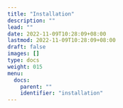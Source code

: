 ```yaml
---
title: "Installation"
description: ""
lead: ""
date: 2022-11-09T10:28:09+08:00
lastmod: 2022-11-09T10:28:09+08:00
draft: false
images: []
type: docs
weight: 015
menu:
  docs:
    parent: ""
    identifier: "installation"
---
```

